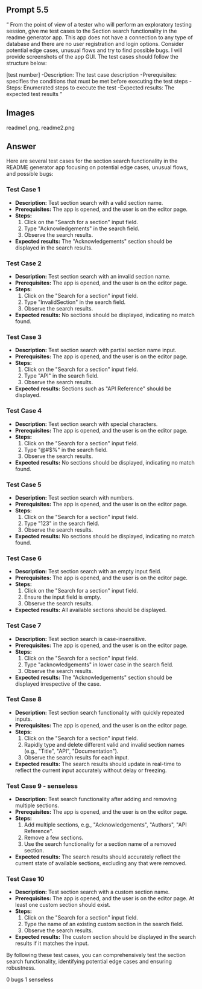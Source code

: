 ## Prompt 5.5

“
From the point of view of a tester who will perform an exploratory testing session, give me test cases to the Section search functionality in the readme generator app. This app does not have a connection to any type of database and there are no user registration and login options. Consider potential edge cases, unusual flows and try to find possible bugs. I will provide screenshots of the app GUI. The test cases should follow the structure below:

[test number]
-Description: The test case description
-Prerequisites: specifies the conditions that must be met before executing the test steps
-Steps: Enumerated steps to execute the test
-Expected results: The expected test results
”

## Images

readme1.png, readme2.png

## Answer

Here are several test cases for the section search functionality in the README generator app focusing on potential edge cases, unusual flows, and possible bugs:

### Test Case 1
- **Description:** Test section search with a valid section name.
- **Prerequisites:** The app is opened, and the user is on the editor page.
- **Steps:**
  1. Click on the "Search for a section" input field.
  2. Type "Acknowledgements" in the search field.
  3. Observe the search results.
- **Expected results:** The "Acknowledgements" section should be displayed in the search results.

### Test Case 2
- **Description:** Test section search with an invalid section name.
- **Prerequisites:** The app is opened, and the user is on the editor page.
- **Steps:**
  1. Click on the "Search for a section" input field.
  2. Type "InvalidSection" in the search field.
  3. Observe the search results.
- **Expected results:** No sections should be displayed, indicating no match found.

### Test Case 3
- **Description:** Test section search with partial section name input.
- **Prerequisites:** The app is opened, and the user is on the editor page.
- **Steps:**
  1. Click on the "Search for a section" input field.
  2. Type "API" in the search field.
  3. Observe the search results.
- **Expected results:** Sections such as "API Reference" should be displayed.

### Test Case 4
- **Description:** Test section search with special characters.
- **Prerequisites:** The app is opened, and the user is on the editor page.
- **Steps:**
  1. Click on the "Search for a section" input field.
  2. Type "@#$%" in the search field.
  3. Observe the search results.
- **Expected results:** No sections should be displayed, indicating no match found.

### Test Case 5
- **Description:** Test section search with numbers.
- **Prerequisites:** The app is opened, and the user is on the editor page.
- **Steps:**
  1. Click on the "Search for a section" input field.
  2. Type "123" in the search field.
  3. Observe the search results.
- **Expected results:** No sections should be displayed, indicating no match found.

### Test Case 6
- **Description:** Test section search with an empty input field.
- **Prerequisites:** The app is opened, and the user is on the editor page.
- **Steps:**
  1. Click on the "Search for a section" input field.
  2. Ensure the input field is empty.
  3. Observe the search results.
- **Expected results:** All available sections should be displayed.

### Test Case 7
- **Description:** Test section search is case-insensitive.
- **Prerequisites:** The app is opened, and the user is on the editor page.
- **Steps:**
  1. Click on the "Search for a section" input field.
  2. Type "acknowledgements" in lower case in the search field.
  3. Observe the search results.
- **Expected results:** The "Acknowledgements" section should be displayed irrespective of the case.

### Test Case 8
- **Description:** Test section search functionality with quickly repeated inputs.
- **Prerequisites:** The app is opened, and the user is on the editor page.
- **Steps:**
  1. Click on the "Search for a section" input field.
  2. Rapidly type and delete different valid and invalid section names (e.g., "Title", "API", "Documentation").
  3. Observe the search results for each input.
- **Expected results:** The search results should update in real-time to reflect the current input accurately without delay or freezing.

### Test Case 9 - senseless
- **Description:** Test search functionality after adding and removing multiple sections.
- **Prerequisites:** The app is opened, and the user is on the editor page.
- **Steps:**
  1. Add multiple sections, e.g., "Acknowledgements", "Authors", "API Reference".
  2. Remove a few sections.
  3. Use the search functionality for a section name of a removed section.
- **Expected results:** The search results should accurately reflect the current state of available sections, excluding any that were removed.

### Test Case 10
- **Description:** Test section search with a custom section name.
- **Prerequisites:** The app is opened, and the user is on the editor page. At least one custom section should exist.
- **Steps:**
  1. Click on the "Search for a section" input field.
  2. Type the name of an existing custom section in the search field.
  3. Observe the search results.
- **Expected results:** The custom section should be displayed in the search results if it matches the input.

By following these test cases, you can comprehensively test the section search functionality, identifying potential edge cases and ensuring robustness.


0 bugs
1 senseless

